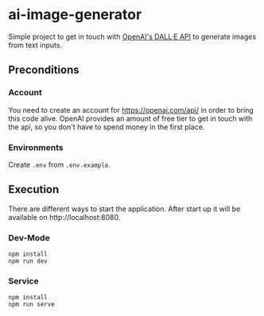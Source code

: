 # ai-image-generator

Simple project to get in touch with [OpenAI's DALL·E API](https://openai.com/api/) to generate images from text inputs. 

## Preconditions

### Account
You need to create an account for https://openai.com/api/ in order to bring this code alive. 
OpenAI provides an amount of free tier to get in touch with the api, so you don't have to spend money in the first place. 

### Environments
Create `.env` from `.env.example`.

## Execution
There are different ways to start the application. After start up it will be available on http://localhost:8080. 

### Dev-Mode
```shell
npm install
npm run dev
```

### Service
```shell
npm install
npm run serve
```
